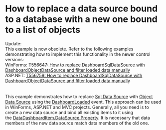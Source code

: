 # How to replace a data source bound to a database with a new one bound to a list of objects


<p>Update:<br>This example is now obsolete. Refer to the following examples demonstrating how to implement this functionality in the newer control versions:<br>WinForms: <a href="https://www.devexpress.com/Support/Center/p/T556647">T556647: How to replace DashboardSqlDataSource with DashboardObjectDataSource and filter loaded data manually</a><br>ASP.NET: <a href="https://www.devexpress.com/Support/Center/p/T556759">T556759: How to replace DashboardSqlDataSource with DashboardObjectDataSource and filter loaded data manually</a><br><br><br>This example demonstrates how to replace <a href="https://documentation.devexpress.com/Dashboard/clsDevExpressDashboardCommonDashboardSqlDataSourcetopic.aspx">Sql Data Source</a> with <a href="https://documentation.devexpress.com/Dashboard/clsDevExpressDashboardCommonDashboardObjectDataSourcetopic.aspx">Object Data Source</a> using the <a href="https://documentation.devexpress.com/#Dashboard/DevExpressDashboardWinDashboardViewer_DashboardLoadedtopic">DashboardLoaded</a> event. This approach can be used in WinForms, ASP.NET and MVC projects. Generally, all you need is to create a new data source and bind all existing items to it using the <a href="https://documentation.devexpress.com/#Dashboard/DevExpressDashboardCommonDataDashboardItem_DataSourcetopic">DataDashboardItem.DataSource Property</a>. It is necessary that data members of the new data source match data members of the old one.</p>

<br/>


